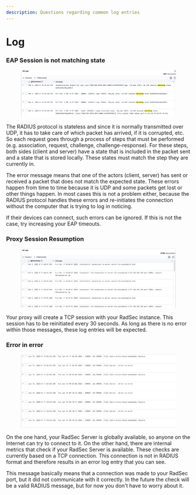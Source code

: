 ```yaml
---
description: Questions regarding common log entries
---
```


# Log

### EAP Session is not matching state

<figure><img src="../../.gitbook/assets/image (9) (3).png" alt=""><figcaption></figcaption></figure>

The RADIUS protocol is stateless and since it is normally transmitted over UDP, it has to take care of which packet has arrived, if it is corrupted, etc. So each request goes through a process of steps that must be performed (e.g. association, request, challenge, challenge-response). For these steps, both sides (client and server) have a state that is included in the packet sent and a state that is stored locally. These states must match the step they are currently in.

The error message means that one of the actors (client, server) has sent or received a packet that does not match the expected state. These errors happen from time to time because it is UDP and some packets get lost or other things happen. In most cases this is not a problem either, because the RADIUS protocol handles these errors and re-initiates the connection without the computer that is trying to log in noticing.

If their devices can connect, such errors can be ignored. If this is not the case, try increasing your EAP timeouts.



### Proxy Session Resumption

<figure><img src="../../.gitbook/assets/image (7) (1) (2).png" alt=""><figcaption></figcaption></figure>

Your proxy will create a TCP session with your RadSec instance. This session has to be reinitiated every 30 seconds. As long as there is no error within those messages, these log entries will be expected.

### Error in error

<figure><img src="../../.gitbook/assets/image.png" alt=""><figcaption></figcaption></figure>

On the one hand, your RadSec Server is globally available, so anyone on the Internet can try to connect to it. On the other hand, there are internal metrics that check if your RadSec Server is available. These checks are currently based on a TCP connection. This connection is not in RADIUS format and therefore results in an error log entry that you can see.

This message basically means that a connection was made to your RadSec port, but it did not communicate with it correctly. In the future the check will be a valid RADIUS message, but for now you don't have to worry about it.
